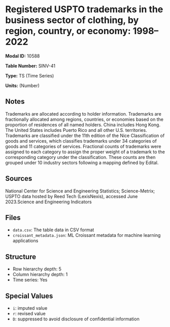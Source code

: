 # Registered USPTO trademarks in the business sector of clothing, by region, country, or economy: 1998–2022

**Modal ID:** 10588

**Table Number:** SINV-41

**Type:** TS (Time Series)

**Units:** (Number)

## Notes

Trademarks are allocated according to holder information. Trademarks are fractionally allocated among regions, countries, or economies based on the proportion of residences of all named holders. China includes Hong Kong. The United States includes Puerto Rico and all other U.S. territories. Trademarks are classified under the 11th edition of the Nice Classification of goods and services, which classifies trademarks under 34 categories of goods and 11 categories of services. Fractional counts of trademarks were assigned to each category to assign the proper weight of a trademark to the corresponding category under the classification. These counts are then grouped under 10 industry sectors following a mapping defined by Edital.

## Sources

National Center for Science and Engineering Statistics; Science-Metrix; USPTO data hosted by Reed Tech (LexisNexis), accessed June 2023.Science and Engineering Indicators

## Files

- `data.csv`: The table data in CSV format
- `croissant_metadata.json`: ML Croissant metadata for machine learning applications

## Structure

- Row hierarchy depth: 5
- Column hierarchy depth: 1
- Time series: Yes

## Special Values

- `i`: imputed value
- `r`: revised value
- `D`: suppressed to avoid disclosure of confidential information
